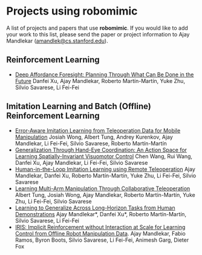 # Projects using robomimic

A list of projects and papers that use **robomimic**. If you would like to add your work to this list, please send the paper or project information to Ajay Mandlekar (<amandlek@cs.stanford.edu>).

## Reinforcement Learning

- [Deep Affordance Foresight: Planning Through What Can Be Done in the Future](https://arxiv.org/abs/2011.08424) Danfei Xu, Ajay Mandlekar, Roberto Martín-Martín, Yuke Zhu, Silvio Savarese, Li Fei-Fei

## Imitation Learning and Batch (Offline) Reinforcement Learning

- [Error-Aware Imitation Learning from Teleoperation Data for Mobile Manipulation](https://arxiv.org/abs/2112.05251) Josiah Wong, Albert Tung, Andrey Kurenkov, Ajay Mandlekar, Li Fei-Fei, Silvio Savarese, Roberto Martín-Martín
- [Generalization Through Hand-Eye Coordination: An Action Space for Learning Spatially-Invariant Visuomotor Control](https://arxiv.org/abs/2103.00375) Chen Wang, Rui Wang, Danfei Xu, Ajay Mandlekar, Li Fei-Fei, Silvio Savarese
- [Human-in-the-Loop Imitation Learning using Remote Teleoperation](https://arxiv.org/abs/2012.06733) Ajay Mandlekar, Danfei Xu, Roberto Martín-Martín, Yuke Zhu, Li Fei-Fei, Silvio Savarese
- [Learning Multi-Arm Manipulation Through Collaborative Teleoperation](https://arxiv.org/abs/2012.06738) Albert Tung, Josiah Wong, Ajay Mandlekar, Roberto Martín-Martín, Yuke Zhu, Li Fei-Fei, Silvio Savarese
- [Learning to Generalize Across Long-Horizon Tasks from Human Demonstrations](https://arxiv.org/abs/2003.06085) Ajay Mandlekar\*, Danfei Xu\*, Roberto Martín-Martín, Silvio Savarese, Li Fei-Fei
- [IRIS: Implicit Reinforcement without Interaction at Scale for Learning Control from Offline Robot Manipulation Data](https://arxiv.org/abs/1911.05321). Ajay Mandlekar, Fabio Ramos, Byron Boots, Silvio Savarese, Li Fei-Fei, Animesh Garg, Dieter Fox